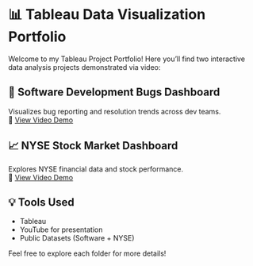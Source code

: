 # 📊 Tableau Data Visualization Portfolio

Welcome to my Tableau Project Portfolio! Here you’ll find two interactive data analysis projects demonstrated via video:

## 🐞 Software Development Bugs Dashboard
Visualizes bug reporting and resolution trends across dev teams.  
🔗 [View Video Demo](https://www.youtube.com/watch?v=yYSx5BWl8eU)

## 📈 NYSE Stock Market Dashboard
Explores NYSE financial data and stock performance.  
🔗 [View Video Demo](https://www.youtube.com/watch?v=z8ssAhPiHfA)

## 💡 Tools Used
- Tableau
- YouTube for presentation
- Public Datasets (Software + NYSE)

Feel free to explore each folder for more details!
